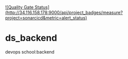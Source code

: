 [![Quality Gate Status]
(http://34.116.158.178:9000/api/project_badges/measure?project=sonarcicd&metric=alert_status)](http://34.116.158.178:9000/dashboard?id=sonarcicd)

# ds_backend
devops school:backend
